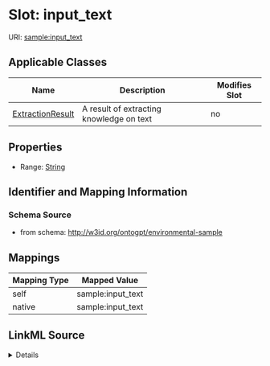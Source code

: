 

# Slot: input_text

URI: [sample:input_text](http://w3id.org/ontogpt/environmental-sample/input_text)



<!-- no inheritance hierarchy -->





## Applicable Classes

| Name | Description | Modifies Slot |
| --- | --- | --- |
| [ExtractionResult](ExtractionResult.md) | A result of extracting knowledge on text |  no  |







## Properties

* Range: [String](String.md)





## Identifier and Mapping Information







### Schema Source


* from schema: http://w3id.org/ontogpt/environmental-sample




## Mappings

| Mapping Type | Mapped Value |
| ---  | ---  |
| self | sample:input_text |
| native | sample:input_text |




## LinkML Source

<details>
```yaml
name: input_text
from_schema: http://w3id.org/ontogpt/environmental-sample
rank: 1000
alias: input_text
owner: ExtractionResult
domain_of:
- ExtractionResult
range: string

```
</details>